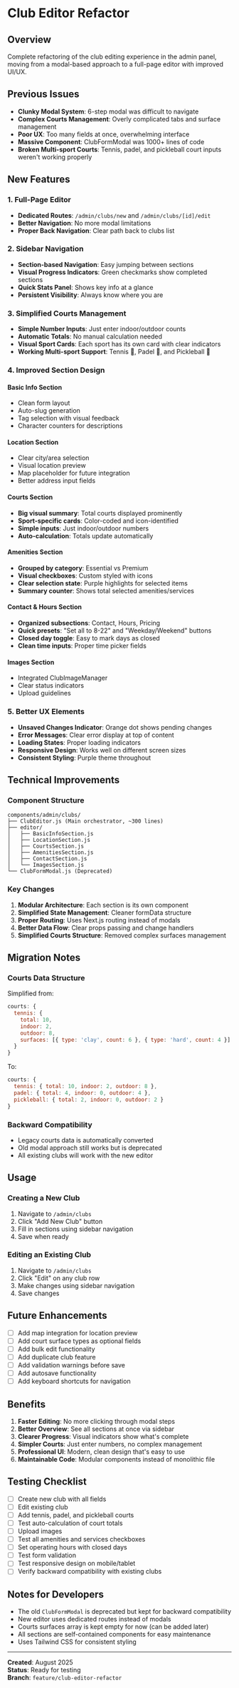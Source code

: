 # Club Editor Refactor

## Overview
Complete refactoring of the club editing experience in the admin panel, moving from a modal-based approach to a full-page editor with improved UI/UX.

## Previous Issues
- **Clunky Modal System**: 6-step modal was difficult to navigate
- **Complex Courts Management**: Overly complicated tabs and surface management
- **Poor UX**: Too many fields at once, overwhelming interface
- **Massive Component**: ClubFormModal was 1000+ lines of code
- **Broken Multi-sport Courts**: Tennis, padel, and pickleball court inputs weren't working properly

## New Features

### 1. Full-Page Editor
- **Dedicated Routes**: `/admin/clubs/new` and `/admin/clubs/[id]/edit`
- **Better Navigation**: No more modal limitations
- **Proper Back Navigation**: Clear path back to clubs list

### 2. Sidebar Navigation
- **Section-based Navigation**: Easy jumping between sections
- **Visual Progress Indicators**: Green checkmarks show completed sections
- **Quick Stats Panel**: Shows key info at a glance
- **Persistent Visibility**: Always know where you are

### 3. Simplified Courts Management
- **Simple Number Inputs**: Just enter indoor/outdoor counts
- **Automatic Totals**: No manual calculation needed
- **Visual Sport Cards**: Each sport has its own card with clear indicators
- **Working Multi-sport Support**: Tennis 🎾, Padel 🏸, and Pickleball 🏓

### 4. Improved Section Design

#### Basic Info Section
- Clean form layout
- Auto-slug generation
- Tag selection with visual feedback
- Character counters for descriptions

#### Location Section
- Clear city/area selection
- Visual location preview
- Map placeholder for future integration
- Better address input fields

#### Courts Section
- **Big visual summary**: Total courts displayed prominently
- **Sport-specific cards**: Color-coded and icon-identified
- **Simple inputs**: Just indoor/outdoor numbers
- **Auto-calculation**: Totals update automatically

#### Amenities Section
- **Grouped by category**: Essential vs Premium
- **Visual checkboxes**: Custom styled with icons
- **Clear selection state**: Purple highlights for selected items
- **Summary counter**: Shows total selected amenities/services

#### Contact & Hours Section
- **Organized subsections**: Contact, Hours, Pricing
- **Quick presets**: "Set all to 8-22" and "Weekday/Weekend" buttons
- **Closed day toggle**: Easy to mark days as closed
- **Clean time inputs**: Proper time picker fields

#### Images Section
- Integrated ClubImageManager
- Clear status indicators
- Upload guidelines

### 5. Better UX Elements
- **Unsaved Changes Indicator**: Orange dot shows pending changes
- **Error Messages**: Clear error display at top of content
- **Loading States**: Proper loading indicators
- **Responsive Design**: Works well on different screen sizes
- **Consistent Styling**: Purple theme throughout

## Technical Improvements

### Component Structure
```
components/admin/clubs/
├── ClubEditor.js (Main orchestrator, ~300 lines)
├── editor/
│   ├── BasicInfoSection.js
│   ├── LocationSection.js
│   ├── CourtsSection.js
│   ├── AmenitiesSection.js
│   ├── ContactSection.js
│   └── ImagesSection.js
└── ClubFormModal.js (Deprecated)
```

### Key Changes
1. **Modular Architecture**: Each section is its own component
2. **Simplified State Management**: Cleaner formData structure
3. **Proper Routing**: Uses Next.js routing instead of modals
4. **Better Data Flow**: Clear props passing and change handlers
5. **Simplified Courts Structure**: Removed complex surfaces management

## Migration Notes

### Courts Data Structure
Simplified from:
```javascript
courts: {
  tennis: {
    total: 10,
    indoor: 2,
    outdoor: 8,
    surfaces: [{ type: 'clay', count: 6 }, { type: 'hard', count: 4 }]
  }
}
```

To:
```javascript
courts: {
  tennis: { total: 10, indoor: 2, outdoor: 8 },
  padel: { total: 4, indoor: 0, outdoor: 4 },
  pickleball: { total: 2, indoor: 0, outdoor: 2 }
}
```

### Backward Compatibility
- Legacy courts data is automatically converted
- Old modal approach still works but is deprecated
- All existing clubs will work with the new editor

## Usage

### Creating a New Club
1. Navigate to `/admin/clubs`
2. Click "Add New Club" button
3. Fill in sections using sidebar navigation
4. Save when ready

### Editing an Existing Club
1. Navigate to `/admin/clubs`
2. Click "Edit" on any club row
3. Make changes using sidebar navigation
4. Save changes

## Future Enhancements
- [ ] Add map integration for location preview
- [ ] Add court surface types as optional fields
- [ ] Add bulk edit functionality
- [ ] Add duplicate club feature
- [ ] Add validation warnings before save
- [ ] Add autosave functionality
- [ ] Add keyboard shortcuts for navigation

## Benefits
1. **Faster Editing**: No more clicking through modal steps
2. **Better Overview**: See all sections at once via sidebar
3. **Clearer Progress**: Visual indicators show what's complete
4. **Simpler Courts**: Just enter numbers, no complex management
5. **Professional UI**: Modern, clean design that's easy to use
6. **Maintainable Code**: Modular components instead of monolithic file

## Testing Checklist
- [ ] Create new club with all fields
- [ ] Edit existing club
- [ ] Add tennis, padel, and pickleball courts
- [ ] Test auto-calculation of court totals
- [ ] Upload images
- [ ] Test all amenities and services checkboxes
- [ ] Set operating hours with closed days
- [ ] Test form validation
- [ ] Test responsive design on mobile/tablet
- [ ] Verify backward compatibility with existing clubs

## Notes for Developers
- The old `ClubFormModal` is deprecated but kept for backward compatibility
- New editor uses dedicated routes instead of modals
- Courts surfaces array is kept empty for now (can be added later)
- All sections are self-contained components for easy maintenance
- Uses Tailwind CSS for consistent styling

---

**Created**: August 2025  
**Status**: Ready for testing  
**Branch**: `feature/club-editor-refactor`
